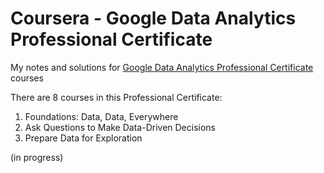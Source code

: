 # Coursera - Google Data Analytics Professional Certificate
My notes and solutions for [Google Data Analytics Professional Certificate](https://www.coursera.org/professional-certificates/google-data-analytics) courses

There are 8 courses in this Professional Certificate:
1) Foundations: Data, Data, Everywhere
2) Ask Questions to Make Data-Driven Decisions
3) Prepare Data for Exploration

(in progress)
